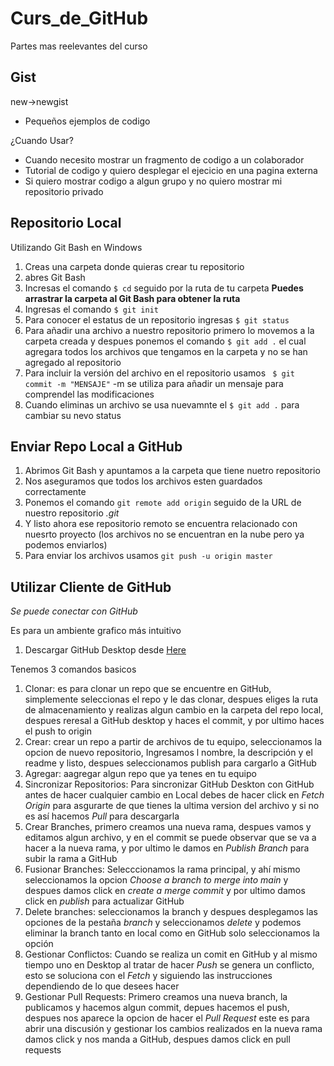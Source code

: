 # Curs_de_GitHub
Partes mas reelevantes del curso

## Gist

new->newgist

- Pequeños ejemplos de codigo

¿Cuando Usar?
- Cuando necesito mostrar un fragmento de codigo a un colaborador
- Tutorial de codigo y quiero desplegar el ejecicio en una pagina externa
- Si quiero mostrar codigo a algun grupo y no quiero mostrar mi repositorio privado

## Repositorio Local
Utilizando Git Bash en Windows
1. Creas una carpeta donde quieras crear tu repositorio
2. abres Git Bash
3. Incresas el comando ``` $ cd ``` seguido por la ruta de tu carpeta **Puedes arrastrar la carpeta al Git Bash para obtener la ruta**
4. Ingresas el comando ``` $ git init ```
5. Para conocer el estatus de un repositorio ingresas ``` $ git status ```
6. Para añadir una archivo a nuestro repositorio primero lo movemos a la carpeta creada y despues ponemos el comando ``` $ git add . ``` el cual agregara todos los archivos que tengamos en la carpeta y no se han agregado al repositorio
7. Para incluir la versión del archivo en el repositorio usamos ``` $ git commit -m "MENSAJE"``` -m se utiliza para añadir un mensaje para comprendel las modificaciones 
8. Cuando eliminas un archivo se usa nuevamnte el ``` $ git add . ``` para cambiar su nevo status

## Enviar Repo Local a GitHub
1. Abrimos Git Bash y apuntamos a la carpeta que tiene nuetro repositorio
2. Nos aseguramos que todos los archivos esten guardados correctamente
3. Ponemos el comando ``` git remote add origin ``` seguido de la URL de nuestro repositorio *.git*
4. Y listo ahora ese repositorio remoto se encuentra relacionado con nuesrto proyecto (los archivos no se encuentran en la nube pero ya podemos enviarlos)
5. Para enviar los archivos usamos ``` git push -u origin master ``` 

## Utilizar Cliente de GitHub

*Se puede conectar con GitHub*

Es para un ambiente grafico más intuitivo
1. Descargar GitHub Desktop desde [Here](https://desktop.github.com/)

Tenemos 3 comandos basicos
1. Clonar: es para clonar un repo que se encuentre en GitHub, simplemente seleccionas el repo y le das clonar, despues eliges la ruta de almacenamiento y realizas algun cambio en la carpeta del repo local, despues reresal a GitHub desktop y haces el commit, y por ultimo haces el push to origin
2. Crear: crear un repo a partir de archivos de tu equipo, seleccionamos la opcion de nuevo repositorio, Ingresamos l nombre, la descripción y el readme y listo, despues seleccionamos publish para cargarlo a GitHub
3. Agregar: aagregar algun repo que ya tenes en tu equipo
4. Sincronizar Repositorios: Para sincronizar GitHub Deskton con GitHub antes de hacer cualquier cambio en Local debes de hacer click en *Fetch Origin* para asgurarte de que tienes la ultima version del archivo y si no es así hacemos *Pull* para descargarla
5. Crear Branches, primero creamos una nueva rama, despues vamos y editamos algun archivo, y en el commit se puede observar que se va a hacer a la nueva rama, y por ultimo le damos en *Publish Branch* para subir la rama a GitHub 
6. Fusionar Branches: Selecccionamos la rama principal, y ahí mismo seleccionamos la opcion *Choose a branch to merge into main* y despues damos click en *create a merge commit* y por ultimo damos click en *publish* para actualizar GitHub
7. Delete branches: seleccionamos la branch y despues desplegamos las opciones de la pestaña *branch* y seleccionamos *delete* y podemos eliminar la branch tanto en local como en GitHub solo seleccionamos la opción
8. Gestionar Conflictos: Cuando se realiza un comit en GitHub y al mismo tiempo uno en Desktop al tratar de hacer *Push* se genera un conflicto, esto se soluciona con el *Fetch* y siguiendo las instrucciones dependiendo de lo que desees hacer
9. Gestionar Pull Requests: Primero creamos una nueva branch, la publicamos y hacemos algun commit, depues hacemos el push, despues nos aparece la opcion de hacer el *Pull Request* este es para abrir una discusión y gestionar los cambios realizados en la nueva rama damos click y nos manda a GitHub, despues damos click en pull requests 




